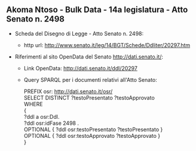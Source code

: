 ## Akoma Ntoso - Bulk Data - 14a legislatura - Atto Senato n. 2498 ##

* Scheda del Disegno di Legge - Atto Senato n. 2498:
	* http url: http://www.senato.it/leg/14/BGT/Schede/Ddliter/20297.htm

* Riferimenti al sito OpenData del Senato http://dati.senato.it/:
	* Link OpenData: http://dati.senato.it/ddl/20297
	* Query SPARQL per i documenti relativi all'Atto Senato:

        PREFIX osr: <http://dati.senato.it/osr/>  
		SELECT DISTINCT ?testoPresentato ?testoApprovato  
		WHERE  
		{  
		    ?ddl a osr:Ddl.  
		    ?ddl osr:idFase 2498 .  
		    OPTIONAL { ?ddl osr:testoPresentato ?testoPresentato }  
		    OPTIONAL { ?ddl osr:testoApprovato ?testoApprovato }  
		}
		